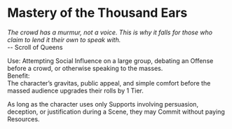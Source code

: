 # Mastery of the Thousand Ears

*The crowd has a murmur, not a voice. This is why it falls for those who claim to lend it their own to speak with.*  
-- Scroll of Queens

Use: Attempting Social Influence on a large group, debating an Offense before a crowd, or otherwise speaking to the masses.  
Benefit:  
The character’s gravitas, public appeal, and simple comfort before the massed audience upgrades their rolls by 1 Tier.

As long as the character uses only Supports involving persuasion, deception, or justification during a Scene, they may Commit without paying Resources.
